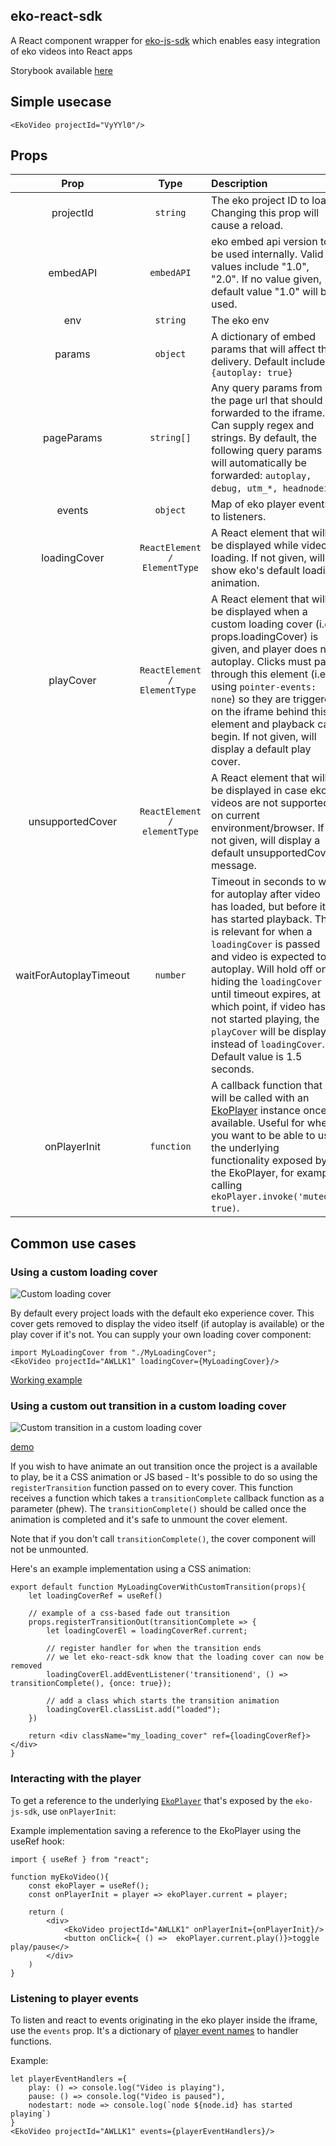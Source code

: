 ## eko-react-sdk

 A React component wrapper for [eko-js-sdk](https://github.com/EkoLabs/eko-js-sdk) which enables easy integration of eko videos into React apps


Storybook available [here](https://main--5fe370769d789f0021bf9442.chromatic.com/)

## Simple usecase

```
<EkoVideo projectId="VyYYl0"/>
```

## Props


| Prop           | Type           | Description  |
| :-------------: |:--------------:| :------------|
| projectId | `string` | The eko project ID to load. Changing this prop will cause a reload. |
 | embedAPI | `embedAPI` | eko embed api version to be used internally. Valid values include "1.0", "2.0". If no value given, default value "1.0" will be used. |
 | env | `string` | The eko env |
 | params | `object` | A dictionary of embed params that will affect the delivery. Default include `{autoplay: true}` |
 | pageParams | `string[]` | Any query params from the page url that should be forwarded to the iframe. Can supply regex and strings. By default, the following query params will automatically be forwarded: `autoplay, debug, utm_*, headnodeid`. |
 | events | `object` | Map of eko player events to listeners. |
 | loadingCover | `ReactElement / ElementType` | A React element that will be displayed while video is loading. If not given, will show eko's default loading animation. |
 | playCover | `ReactElement / ElementType ` | A React element that will be displayed when a custom loading cover (i.e. props.loadingCover) is given, and player does not autoplay. Clicks must pass through this element (i.e. using `pointer-events: none`) so they are triggered on the iframe behind this element and playback can begin. If not given, will display a default play cover. |
 | unsupportedCover | `ReactElement / elementType` | A React element that will be displayed in case eko videos are not supported on current environment/browser. If not given, will display a default unsupportedCover message. |
 | waitForAutoplayTimeout | `number` | Timeout in seconds to wait for autoplay after video has loaded, but before it has started playback. This is relevant for when a `loadingCover` is passed and video is expected to autoplay. Will hold off on hiding the `loadingCover` until timeout expires, at which point, if video has not started playing, the `playCover` will be displayed instead of `loadingCover`. Default value is 1.5 seconds. |
 | onPlayerInit | `function` | A callback function that will be called with an [EkoPlayer](https://github.com/EkoLabs/eko-js-sdk#ekoplayer) instance once available. Useful for when you want to be able to use the underlying functionality exposed by the EkoPlayer, for example calling `ekoPlayer.invoke('muted', true)`. |


## Common use cases

### Using a custom loading cover

![Custom loading cover](https://user-images.githubusercontent.com/3951311/103168643-a433df80-483d-11eb-9177-78da47bb4d83.gif)

By default every project loads with the default eko experience cover. This cover gets removed to display the video itself (if autoplay is available) or the play cover if it's not. You can supply your own loading cover component:

```
import MyLoadingCover from "./MyLoadingCover";
<EkoVideo projectId="AWLLK1" loadingCover={MyLoadingCover}/>
```


[Working example](https://5fe370769d789f0021bf9442-nsefptgmww.chromatic.com/?path=/story/example-ekovideo--custom-loading-cover)

### Using a custom out transition in a custom loading cover

![Custom transition in a custom loading cover](https://user-images.githubusercontent.com/3951311/103168637-98e0b400-483d-11eb-9a44-c39f29ed82b2.gif)


[demo](https://5fe370769d789f0021bf9442-nsefptgmww.chromatic.com/?path=/story/example-ekovideo--custom-loading-cover-with-custom-transition)

If you wish to have animate an out transition once the project is a available to play, be it a CSS animation or JS based - It's possible to do so using the `registerTransition` function passed on to every cover. This function receives a function which takes a `transitionComplete` callback function as a parameter (phew). The `transitionComplete()` should be called once the animation is completed and it's safe to unmount the cover element.

Note that if you don't call `transitionComplete()`, the cover component will not be unmounted.

Here's an example implementation using a CSS animation:

```
export default function MyLoadingCoverWithCustomTransition(props){
    let loadingCoverRef = useRef()

    // example of a css-based fade out transition
    props.registerTransitionOut(transitionComplete => {
        let loadingCoverEl = loadingCoverRef.current;

        // register handler for when the transition ends
        // we let eko-react-sdk know that the loading cover can now be removed
        loadingCoverEl.addEventListener('transitionend', () => transitionComplete(), {once: true});

        // add a class which starts the transition animation
        loadingCoverEl.classList.add("loaded");
    })

    return <div className="my_loading_cover" ref={loadingCoverRef}></div>
}
```

### Interacting with the player

To get a reference to the underlying [`EkoPlayer`](https://github.com/EkoLabs/eko-js-sdk#ekoplayerel) that's exposed by the `eko-js-sdk`, use `onPlayerInit`:

Example implementation saving a reference to the EkoPlayer using the useRef hook:

```
import { useRef } from "react";

function myEkoVideo(){
    const ekoPlayer = useRef();
    const onPlayerInit = player => ekoPlayer.current = player;

    return (
        <div>
            <EkoVideo projectId="AWLLK1" onPlayerInit={onPlayerInit}/>
            <button onClick={ () =>  ekoPlayer.current.play()}>toggle play/pause</>
        </div>
    )
}

```

### Listening to player events

To listen and react to events originating in the eko player inside the iframe, use the `events` prop.
It's a dictionary of [player event names](https://developer.eko.com/api/InterludePlayer.html#Events) to handler functions.

Example:

```
let playerEventHandlers ={
    play: () => console.log("Video is playing"),
    pause: () => console.log("Video is paused"),
    nodestart: node => console.log(`node ${node.id} has started playing`)
}
<EkoVideo projectId="AWLLK1" events={playerEventHandlers}/>

```